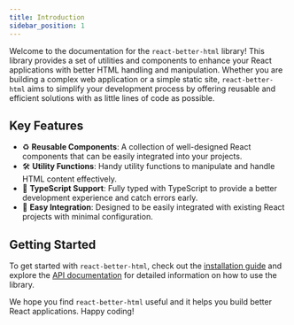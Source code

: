 ```yaml
---
title: Introduction
sidebar_position: 1
---
```


Welcome to the documentation for the `react-better-html` library! This library provides a set of utilities and components to enhance your React applications with better HTML handling and manipulation. Whether you are building a complex web application or a simple static site, `react-better-html` aims to simplify your development process by offering reusable and efficient solutions with as little lines of code as possible.

## Key Features

-  ♻️ **Reusable Components**: A collection of well-designed React components that can be easily integrated into your projects.
-  🛠️ **Utility Functions**: Handy utility functions to manipulate and handle HTML content effectively.
-  📘 **TypeScript Support**: Fully typed with TypeScript to provide a better development experience and catch errors early.
-  🔌 **Easy Integration**: Designed to be easily integrated with existing React projects with minimal configuration.

## Getting Started

To get started with `react-better-html`, check out the [installation guide](installation.md) and explore the [API documentation](api.md) for detailed information on how to use the library.

We hope you find `react-better-html` useful and it helps you build better React applications. Happy coding!
